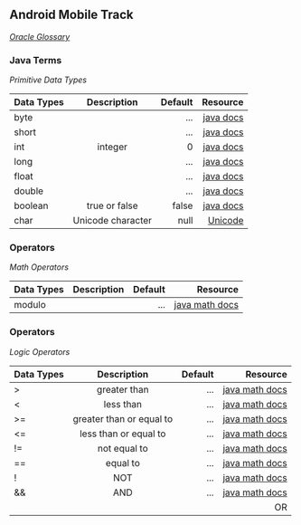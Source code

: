 

## Android Mobile Track
_[Oracle Glossary](http://www.oracle.com/technetwork/java/glossary-135216.html)_
### Java Terms 
_Primitive Data Types_

| Data Types                  | Description         | Default    | Resource   |
| ---------------------       |:-------------------:| ----------:| ---------: |
| byte                        |    | ...       | [java docs](https://docs.oracle.com/javase/tutorial/java/nutsandbolts/datatypes.html)   |
| short                        |    | ...      | [java docs](https://docs.oracle.com/javase/tutorial/java/nutsandbolts/datatypes.html)   |
| int                         | integer             |    0       | [java docs](https://docs.oracle.com/javase/tutorial/java/nutsandbolts/datatypes.html)|
| long                        |    | ...      | [java docs](https://docs.oracle.com/javase/tutorial/java/nutsandbolts/datatypes.html)   |
| float                        |    | ...      | [java docs](https://docs.oracle.com/javase/tutorial/java/nutsandbolts/datatypes.html)   |
| double                        |    | ...      | [java docs](https://docs.oracle.com/javase/tutorial/java/nutsandbolts/datatypes.html)   |
| boolean                     | true or false       | false      | [java docs](https://docs.oracle.com/javase/tutorial/java/nutsandbolts/datatypes.html) |
| char                        | Unicode character   | null       | [Unicode](https://www.fileformat.info/info/unicode/char/0000/index.htm)   |

### Operators
_Math Operators_

| Data Types                  | Description         | Default    | Resource   |
| ---------------------       |:-------------------:| ----------:| ---------: |
| modulo                      |                     | ...        | [java math docs](http://tutorials.jenkov.com/java/math-operators-and-math-class.html#remainder-modulo)|

### Operators
_Logic Operators_

| Data Types                  | Description         | Default    | Resource   |
| ---------------------       |:-------------------:| ----------:| ---------: |
| >                      | greater than                    | ...        | [java math docs](http://tutorials.jenkov.com/java/math-operators-and-math-class.html#remainder-modulo)|
| <                      | less than                    | ...        | [java math docs](http://tutorials.jenkov.com/java/math-operators-and-math-class.html#remainder-modulo)|
| >=                      | greater than or equal to    | ...        | [java math docs](http://tutorials.jenkov.com/java/math-operators-and-math-class.html#remainder-modulo)|
| <=                      | less than or equal to       | ...        | [java math docs](http://tutorials.jenkov.com/java/math-operators-and-math-class.html#remainder-modulo)|
| !=                      | not equal to                | ...        | [java math docs](http://tutorials.jenkov.com/java/math-operators-and-math-class.html#remainder-modulo)|
| ==                     | equal to                     | ...        | [java math docs](http://tutorials.jenkov.com/java/math-operators-and-math-class.html#remainder-modulo)|
| !                      | NOT                    | ...        | [java math docs](http://tutorials.jenkov.com/java/math-operators-and-math-class.html#remainder-modulo)|
| &&                     | AND                    | ...        | [java math docs](http://tutorials.jenkov.com/java/math-operators-and-math-class.html#remainder-modulo)|
| ||                      | OR                    | ...        | [java math docs](http://tutorials.jenkov.com/java/math-operators-and-math-class.html#remainder-modulo)|



